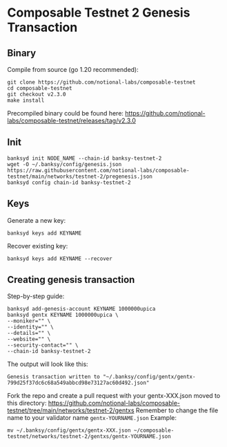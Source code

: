 # Composable Testnet 2 Genesis Transaction

## Binary
Compile from source (go 1.20 recommended):
```
git clone https://github.com/notional-labs/composable-testnet
cd composable-testnet 
git checkout v2.3.0 
make install
```
Precompiled binary could be found here: https://github.com/notional-labs/composable-testnet/releases/tag/v2.3.0

## Init
```
banksyd init NODE_NAME --chain-id banksy-testnet-2
wget -O ~/.banksy/config/genesis.json https://raw.githubusercontent.com/notional-labs/composable-testnet/main/networks/testnet-2/pregenesis.json
banksyd config chain-id banksy-testnet-2
```

## Keys
Generate a new key:
```
banksyd keys add KEYNAME 
```
Recover existing key:
```
banksyd keys add KEYNAME --recover
```

## Creating genesis transaction
Step-by-step guide:
```
banksyd add-genesis-account KEYNAME 1000000upica
banksyd gentx KEYNAME 1000000upica \
--moniker="" \
--identity="" \
--details="" \
--website="" \
--security-contact="" \
--chain-id banksy-testnet-2
```
The output will look like this: 
```
Genesis transaction written to "~/.banksy/config/gentx/gentx-799d25f37dc6c68a549abbcd98e73127ac60d492.json"
```
Fork the repo and create a pull request with your gentx-XXX.json moved to this directory: https://github.com/notional-labs/composable-testnet/tree/main/networks/testnet-2/gentxs
Remember to change the file name to your validator name `gentx-YOURNAME.json`
Example:
```
mv ~/.banksy/config/gentx/gentx-XXX.json ~/composable-testnet/networks/testnet-2/gentxs/gentx-YOURNAME.json
```
